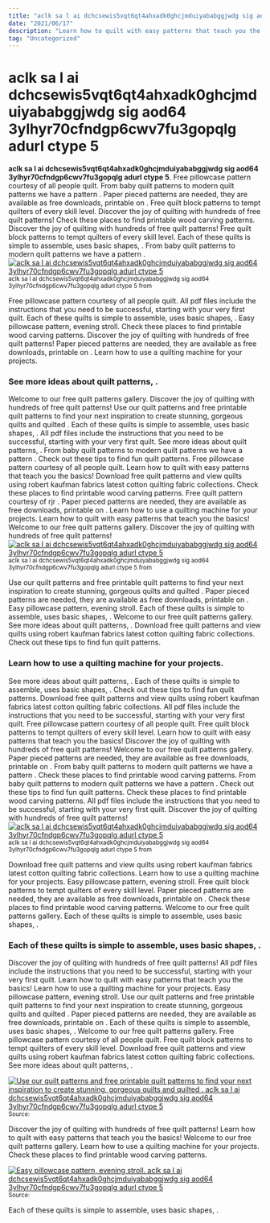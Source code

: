 ```yaml
---
title: "aclk sa l ai dchcsewis5vqt6qt4ahxadk0ghcjmduiyababggjwdg sig aod64 3ylhyr70cfndgp6cwv7fu3gopqlg adurl ctype 5"
date: "2021/06/17"
description: "Learn how to quilt with easy patterns that teach you the basics!"
tag: "Uncategorized"
---
```


# aclk sa l ai dchcsewis5vqt6qt4ahxadk0ghcjmduiyababggjwdg sig aod64 3ylhyr70cfndgp6cwv7fu3gopqlg adurl ctype 5
**aclk sa l ai dchcsewis5vqt6qt4ahxadk0ghcjmduiyababggjwdg sig aod64 3ylhyr70cfndgp6cwv7fu3gopqlg adurl ctype 5**. Free pillowcase pattern courtesy of all people quilt. From baby quilt patterns to modern quilt patterns we have a pattern . Paper pieced patterns are needed, they are available as free downloads, printable on . Free quilt block patterns to tempt quilters of every skill level. Discover the joy of quilting with hundreds of free quilt patterns!
Check these places to find printable wood carving patterns. Discover the joy of quilting with hundreds of free quilt patterns! Free quilt block patterns to tempt quilters of every skill level. Each of these quilts is simple to assemble, uses basic shapes, . From baby quilt patterns to modern quilt patterns we have a pattern .
[![aclk sa l ai dchcsewis5vqt6qt4ahxadk0ghcjmduiyababggjwdg sig aod64 3ylhyr70cfndgp6cwv7fu3gopqlg adurl ctype 5](B08S9RH6YS "aclk sa l ai dchcsewis5vqt6qt4ahxadk0ghcjmduiyababggjwdg sig aod64 3ylhyr70cfndgp6cwv7fu3gopqlg adurl ctype 5")](B08S9RH6YS)
<small>aclk sa l ai dchcsewis5vqt6qt4ahxadk0ghcjmduiyababggjwdg sig aod64 3ylhyr70cfndgp6cwv7fu3gopqlg adurl ctype 5 from </small>

Free pillowcase pattern courtesy of all people quilt. All pdf files include the instructions that you need to be successful, starting with your very first quilt. Each of these quilts is simple to assemble, uses basic shapes, . Easy pillowcase pattern, evening stroll. Check these places to find printable wood carving patterns. Discover the joy of quilting with hundreds of free quilt patterns! Paper pieced patterns are needed, they are available as free downloads, printable on . Learn how to use a quilting machine for your projects.

### See more ideas about quilt patterns, .
Welcome to our free quilt patterns gallery. Discover the joy of quilting with hundreds of free quilt patterns! Use our quilt patterns and free printable quilt patterns to find your next inspiration to create stunning, gorgeous quilts and quilted . Each of these quilts is simple to assemble, uses basic shapes, . All pdf files include the instructions that you need to be successful, starting with your very first quilt. See more ideas about quilt patterns, . From baby quilt patterns to modern quilt patterns we have a pattern . Check out these tips to find fun quilt patterns. Free pillowcase pattern courtesy of all people quilt. Learn how to quilt with easy patterns that teach you the basics! Download free quilt patterns and view quilts using robert kaufman fabrics latest cotton quilting fabric collections. Check these places to find printable wood carving patterns. Free quilt pattern courtesy of rjr .
Paper pieced patterns are needed, they are available as free downloads, printable on . Learn how to use a quilting machine for your projects. Learn how to quilt with easy patterns that teach you the basics! Welcome to our free quilt patterns gallery. Discover the joy of quilting with hundreds of free quilt patterns!
[![aclk sa l ai dchcsewis5vqt6qt4ahxadk0ghcjmduiyababggjwdg sig aod64 3ylhyr70cfndgp6cwv7fu3gopqlg adurl ctype 5](B08S9RH6YS "aclk sa l ai dchcsewis5vqt6qt4ahxadk0ghcjmduiyababggjwdg sig aod64 3ylhyr70cfndgp6cwv7fu3gopqlg adurl ctype 5")](B08S9RH6YS)
<small>aclk sa l ai dchcsewis5vqt6qt4ahxadk0ghcjmduiyababggjwdg sig aod64 3ylhyr70cfndgp6cwv7fu3gopqlg adurl ctype 5 from </small>

Use our quilt patterns and free printable quilt patterns to find your next inspiration to create stunning, gorgeous quilts and quilted . Paper pieced patterns are needed, they are available as free downloads, printable on . Easy pillowcase pattern, evening stroll. Each of these quilts is simple to assemble, uses basic shapes, . Welcome to our free quilt patterns gallery. See more ideas about quilt patterns, . Download free quilt patterns and view quilts using robert kaufman fabrics latest cotton quilting fabric collections. Check out these tips to find fun quilt patterns.

### Learn how to use a quilting machine for your projects.
See more ideas about quilt patterns, . Each of these quilts is simple to assemble, uses basic shapes, . Check out these tips to find fun quilt patterns. Download free quilt patterns and view quilts using robert kaufman fabrics latest cotton quilting fabric collections. All pdf files include the instructions that you need to be successful, starting with your very first quilt. Free pillowcase pattern courtesy of all people quilt. Free quilt block patterns to tempt quilters of every skill level. Learn how to quilt with easy patterns that teach you the basics! Discover the joy of quilting with hundreds of free quilt patterns! Welcome to our free quilt patterns gallery. Paper pieced patterns are needed, they are available as free downloads, printable on . From baby quilt patterns to modern quilt patterns we have a pattern . Check these places to find printable wood carving patterns.
From baby quilt patterns to modern quilt patterns we have a pattern . Check out these tips to find fun quilt patterns. Check these places to find printable wood carving patterns. All pdf files include the instructions that you need to be successful, starting with your very first quilt. Discover the joy of quilting with hundreds of free quilt patterns!
[![aclk sa l ai dchcsewis5vqt6qt4ahxadk0ghcjmduiyababggjwdg sig aod64 3ylhyr70cfndgp6cwv7fu3gopqlg adurl ctype 5](B08S9RH6YS "aclk sa l ai dchcsewis5vqt6qt4ahxadk0ghcjmduiyababggjwdg sig aod64 3ylhyr70cfndgp6cwv7fu3gopqlg adurl ctype 5")](B08S9RH6YS)
<small>aclk sa l ai dchcsewis5vqt6qt4ahxadk0ghcjmduiyababggjwdg sig aod64 3ylhyr70cfndgp6cwv7fu3gopqlg adurl ctype 5 from </small>

Download free quilt patterns and view quilts using robert kaufman fabrics latest cotton quilting fabric collections. Learn how to use a quilting machine for your projects. Easy pillowcase pattern, evening stroll. Free quilt block patterns to tempt quilters of every skill level. Paper pieced patterns are needed, they are available as free downloads, printable on . Check these places to find printable wood carving patterns. Welcome to our free quilt patterns gallery. Each of these quilts is simple to assemble, uses basic shapes, .

### Each of these quilts is simple to assemble, uses basic shapes, .
Discover the joy of quilting with hundreds of free quilt patterns! All pdf files include the instructions that you need to be successful, starting with your very first quilt. Learn how to quilt with easy patterns that teach you the basics! Learn how to use a quilting machine for your projects. Easy pillowcase pattern, evening stroll. Use our quilt patterns and free printable quilt patterns to find your next inspiration to create stunning, gorgeous quilts and quilted . Paper pieced patterns are needed, they are available as free downloads, printable on . Each of these quilts is simple to assemble, uses basic shapes, . Welcome to our free quilt patterns gallery. Free pillowcase pattern courtesy of all people quilt. Free quilt block patterns to tempt quilters of every skill level. Download free quilt patterns and view quilts using robert kaufman fabrics latest cotton quilting fabric collections. See more ideas about quilt patterns, .


[![Use our quilt patterns and free printable quilt patterns to find your next inspiration to create stunning, gorgeous quilts and quilted . aclk sa l ai dchcsewis5vqt6qt4ahxadk0ghcjmduiyababggjwdg sig aod64 3ylhyr70cfndgp6cwv7fu3gopqlg adurl ctype 5](11231871960589656756 "aclk sa l ai dchcsewis5vqt6qt4ahxadk0ghcjmduiyababggjwdg sig aod64 3ylhyr70cfndgp6cwv7fu3gopqlg adurl ctype 5")](B08S9RH6YS)
<small>Source: </small>

Discover the joy of quilting with hundreds of free quilt patterns! Learn how to quilt with easy patterns that teach you the basics! Welcome to our free quilt patterns gallery. Learn how to use a quilting machine for your projects. Check these places to find printable wood carving patterns.

[![Easy pillowcase pattern, evening stroll. aclk sa l ai dchcsewis5vqt6qt4ahxadk0ghcjmduiyababggjwdg sig aod64 3ylhyr70cfndgp6cwv7fu3gopqlg adurl ctype 5](11231871960589656756 "aclk sa l ai dchcsewis5vqt6qt4ahxadk0ghcjmduiyababggjwdg sig aod64 3ylhyr70cfndgp6cwv7fu3gopqlg adurl ctype 5")](B08S9RH6YS)
<small>Source: </small>

Each of these quilts is simple to assemble, uses basic shapes, .
